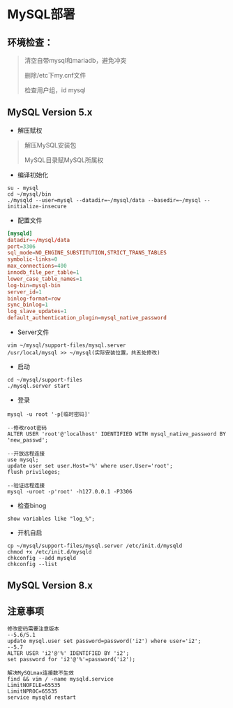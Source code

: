 # MySQL部署

## 环境检查：

> 清空自带mysql和mariadb，避免冲突
>
> 删除/etc下my.cnf文件
>
> 检查用户组，id mysql

## MySQL Version 5.x

* 解压赋权

> 解压MySQL安装包
>
> MySQL目录赋MySQL所属权

* 编译初始化

```` 
su - mysql
cd ~/mysql/bin
./mysqld --user=mysql --datadir=~/mysql/data --basedir=~/mysql --initialize-insecure
````

* 配置文件

```` my.cnf
[mysqld]
datadir=~/mysql/data
port=3306
sql_mode=NO_ENGINE_SUBSTITUTION,STRICT_TRANS_TABLES
symbolic-links=0
max_connections=400
innodb_file_per_table=1
lower_case_table_names=1
log-bin=mysql-bin
server_id=1
binlog-format=row
sync_binlog=1
log_slave_updates=1
default_authentication_plugin=mysql_native_password
````

* Server文件

```` 
vim ~/mysql/support-files/mysql.server
/usr/local/mysql >> ~/mysql(实际安装位置，共五处修改)
````

* 启动

```` 
cd ~/mysql/support-files
./mysql.server start
````

* 登录

````
mysql -u root '-p[临时密码]'

--修改root密码
ALTER USER 'root'@'localhost' IDENTIFIED WITH mysql_native_password BY 'new_passwd';

--开放远程连接
use mysql;
update user set user.Host='%' where user.User='root';
flush privileges;

--验证远程连接
mysql -uroot -p'root' -h127.0.0.1 -P3306
````

* 检查binog

````
show variables like "log_%";
````

* 开机自启

````
cp ~/mysql/support-files/mysql.server /etc/init.d/mysqld
chmod +x /etc/init.d/mysqld
chkconfig --add mysqld
chkconfig --list
````

## MySQL Version 8.x





## 注意事项

````
修改密码需要注意版本
--5.6/5.1
update mysql.user set password=password('i2') where user='i2';
--5.7
ALTER USER 'i2'@'%' IDENTIFIED BY 'i2';
set password for 'i2'@'%'=password('i2');

解决MySQLmax连接数不生效
find && vim / -name mysqld.service
LimitNOFILE=65535
LimitNPROC=65535
service mysqld restart
````

